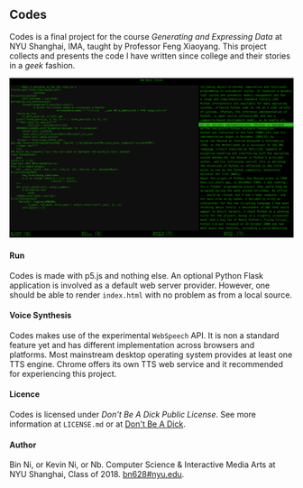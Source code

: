 ## Codes

Codes is a final project for the course *Generating and Expressing Data* at NYU Shanghai, IMA, taught by Professor Feng Xiaoyang. This project collects and presents the code I have written since college and their stories in a *geek* fashion.

![A demo snapshot.](https://github.com/NbKevin/Codes/blob/master/static/resources/sample.png)

#### Run
Codes is made with p5.js and nothing else. An optional Python Flask application is involved as a default web server provider. However, one should be able to render `index.html` with no problem as from a local source.

#### Voice Synthesis
Codes makes use of the experimental `WebSpeech` API. It is non a standard feature yet and has different implementation across browsers and platforms. Most mainstream desktop operating system provides at least one TTS engine. Chrome offers its own TTS web service and it recommended for experiencing this project.

#### Licence
Codes is licensed under *Don't Be A Dick Public License*. See more information at `LICENSE.md` or at [Don't Be A Dick](http://www.dbad-license.org).

#### Author
Bin Ni, or Kevin Ni, or Nb. Computer Science & Interactive Media Arts at NYU Shanghai, Class of 2018. [bn628#nyu.edu](mailto://bn628@nyu.edu).

